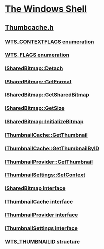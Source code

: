 # [The Windows Shell](../_shell/index.md)
## [Thumbcache.h](index.md)
### [WTS_CONTEXTFLAGS enumeration](../thumbcache/ne-thumbcache-wts_contextflags.md)
### [WTS_FLAGS enumeration](../thumbcache/ne-thumbcache-wts_flags.md)
### [ISharedBitmap::Detach](../thumbcache/nf-thumbcache-isharedbitmap-detach.md)
### [ISharedBitmap::GetFormat](../thumbcache/nf-thumbcache-isharedbitmap-getformat.md)
### [ISharedBitmap::GetSharedBitmap](../thumbcache/nf-thumbcache-isharedbitmap-getsharedbitmap.md)
### [ISharedBitmap::GetSize](../thumbcache/nf-thumbcache-isharedbitmap-getsize.md)
### [ISharedBitmap::InitializeBitmap](../thumbcache/nf-thumbcache-isharedbitmap-initializebitmap.md)
### [IThumbnailCache::GetThumbnail](../thumbcache/nf-thumbcache-ithumbnailcache-getthumbnail.md)
### [IThumbnailCache::GetThumbnailByID](../thumbcache/nf-thumbcache-ithumbnailcache-getthumbnailbyid.md)
### [IThumbnailProvider::GetThumbnail](../thumbcache/nf-thumbcache-ithumbnailprovider-getthumbnail.md)
### [IThumbnailSettings::SetContext](../thumbcache/nf-thumbcache-ithumbnailsettings-setcontext.md)
### [ISharedBitmap interface](../thumbcache/nn-thumbcache-isharedbitmap.md)
### [IThumbnailCache interface](../thumbcache/nn-thumbcache-ithumbnailcache.md)
### [IThumbnailProvider interface](../thumbcache/nn-thumbcache-ithumbnailprovider.md)
### [IThumbnailSettings interface](../thumbcache/nn-thumbcache-ithumbnailsettings.md)
### [WTS_THUMBNAILID structure](../thumbcache/ns-thumbcache-wts_thumbnailid.md)
